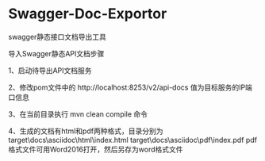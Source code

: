 # Swagger-Doc-Exportor
swagger静态接口文档导出工具

导入Swagger静态API文档步骤

1、启动待导出API文档服务

2、修改pom文件中的<properties> <swaggerInputPath>http://localhost:8253/v2/api-docs</swaggerInputPath> </properties>值为目标服务的IP端口信息

3、在当前目录执行 mvn clean compile 命令

4、生成的文档有html和pdf两种格式，目录分别为
     target\docs\asciidoc\html\index.html
     target\docs\asciidoc\pdf\index.pdf
pdf格式文件可用Word2016打开，然后另存为word格式文件
